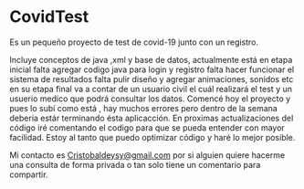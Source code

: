 # CovidTest
Es un pequeño proyecto de test de covid-19 junto con un registro.

Incluye conceptos de java ,xml y base de datos, actualmente está en etapa inicial
falta agregar codigo java para login y registro
falta hacer funcionar el sistema de resultados
falta pulir diseño y agregar animaciones, sonidos etc
en su  etapa final va a contar de un usuario civil el cuál realizará el test y un usuerio medico que podrá consultar los datos.
Comencé hoy el proyecto y pues lo subí como está , hay muchos errores pero dentro de la semana deberia estár terminando ésta aplicacción.
En proximas actualizaciones del código iré comentando el codigo para que se pueda entender con mayor facilidad.
Estoy al tanto que puedo optimizar código y haré lo mejor posible.

Mi contacto es Cristobaldeysy@gmail.com por si alguien quiere hacerme una consulta de forma privada o tan solo tiene un comentario para compartir.
